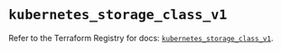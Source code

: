 # `kubernetes_storage_class_v1`

Refer to the Terraform Registry for docs: [`kubernetes_storage_class_v1`](https://registry.terraform.io/providers/hashicorp/kubernetes/2.35.0/docs/resources/storage_class_v1).

